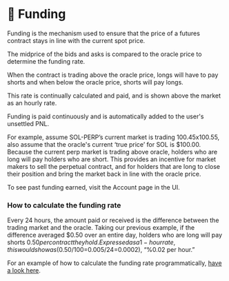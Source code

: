 # 💸 Funding

Funding is the mechanism used to ensure that the price of a futures contract stays in line with the current spot price.&#x20;

The midprice of the bids and asks is compared to the oracle price to determine the funding rate.&#x20;

When the contract is trading above the oracle price, longs will have to pay shorts and when below the oracle price, shorts will pay longs.&#x20;

This rate is continually calculated and paid, and is shown above the market as an hourly rate.

Funding is paid continuously and is automatically added to the user's unsettled PNL.

For example, assume SOL-PERP’s current market is trading 100.45x100.55, also assume that the oracle's current ‘true price’ for SOL is $100.00. Because the current perp market is trading above oracle, holders who are long will pay holders who are short. This provides an incentive for market makers to sell the perpetual contract, and for holders that are long to close their position and bring the market back in line with the oracle price.

To see past funding earned, visit the Account page in the UI.

### How to calculate the funding rate

Every 24 hours, the amount paid or received is the difference between the trading market and the oracle. Taking our previous example, if the difference averaged $0.50 over an entire day, holders who are long will pay shorts $0.50 per contract they hold. Expressed as a 1-hour rate, this would show as ($0.50/$100=$0.005/24=0.0002), “%0.02 per hour.”

For an example of how to calculate the funding rate programmatically, [have a look here](https://docs.mango.markets/developer-resources/code-examples#calculating-the-funding-rate).
